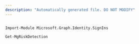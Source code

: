 ```yaml
---
description: "Automatically generated file. DO NOT MODIFY"
---
```


```powershellv2

Import-Module Microsoft.Graph.Identity.SignIns

Get-MgRiskDetection

```